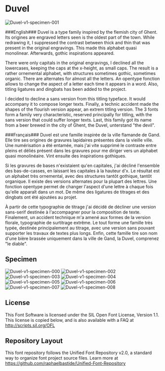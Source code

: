 # Duvel

![Duvel-v1-specimen-001](https://github.com/jjjlllnnn/Duvel/blob/master/documentation/images/Duvel-v1-specimen-001.jpg)

###English###
Duvel is a type family inspired by the flemish city of Ghent. Its origines are engraved letters seen is the oldest part of the town. While redrawing it, I suppressed the contrast between thick and thin that was present in the original engravings. This made this alphabet quasi monolinear. Afterwards, gothic inspirations appeared.

There were only capitals in the original engravings, I declined all the lowercases, keeping the caps at the x-height, as small caps. The result is a rather ornemental alphabet, with structures sometimes gothic, sometimes organic. There are alternates for almost all the letters. An opentype fonction allows to change the aspect of a letter each time it appears in a word. Also, titling ligatures and dingbats has been added to the project.

I decided to decline a sans version from this titling typeface. It would accompany it to compose longer texts. Finally, a technic accident made the shapes of the flourish version appear, an extrem titling version. The 3 fonts form a family very characteristic, reserved principally for titling, with the sans version that could suffer longer texts. Last, this family got its name from a beer brewed in the city of Ghent, the Duvel, unterstand "the devil".

###Français###
Duvel est une famille inspirée de la ville flamande de Gand. Elle tire ses origines de gravures lapidaires présentes dans la vieille ville. Une numérisation a été entamée, mais j'ai vite supprimé le contraste entre pleins et déliés présent dans les gravures pour me diriger vers un alphabet quasi monolinéaire. Vint ensuite des inspirations gothiques.

Si les gravures de bases n'existaient qu'en capitales, j'ai décliné l'ensemble des bas-de-casses, en laissant les capitales à la hauteur d'x. Le résultat est un alphabet très ornemental, avec des structures tantôt gothique, tantôt organique. Il existe des versions alternates pour la plupart des lettres. Une fonction opentype permet de changer l'aspect d'une lettre à chaque fois qu'elle apparaît dans un mot. De même des ligatures de titrages et des dingbats ont été ajoutées au projet.

À partir de cette typographie de titrage j'ai décidé de décliner une version sans-serif destinée à l'accompagner pour la composition de texte. Finalement, un accident technique m'a amené aux formes de la version florale, typographie de surtitrage extrême. Le tout forme une famille très typée, destinée principalement au titrage, avec une version sans pouvant supporter les travaux de textes plus longs. Enfin, cette famille tire son nom d'une bière brassée uniquement dans la ville de Gand, la Duvel, comprenez "le diable".



## Specimen

![Duvel-v1-specimen-000](https://github.com/jjjlllnnn/Duvel/blob/master/documentation/images/Duvel-v1-specimen-000.jpg)
![Duvel-v1-specimen-002](https://github.com/jjjlllnnn/Duvel/blob/master/documentation/images/Duvel-v1-specimen-002.jpg)
![Duvel-v1-specimen-003](https://github.com/jjjlllnnn/Duvel/blob/master/documentation/images/Duvel-v1-specimen-003.jpg)
![Duvel-v1-specimen-004](https://github.com/jjjlllnnn/Duvel/blob/master/documentation/images/Duvel-v1-specimen-004.jpg)
![Duvel-v1-specimen-005](https://github.com/jjjlllnnn/Duvel/blob/master/documentation/images/Duvel-v1-specimen-005.jpg)
![Duvel-v1-specimen-006](https://github.com/jjjlllnnn/Duvel/blob/master/documentation/images/Duvel-v1-specimen-006.jpg)
![Duvel-v1-specimen-007](https://github.com/jjjlllnnn/Duvel/blob/master/documentation/images/Duvel-v1-specimen-007.jpg)
![Duvel-v1-specimen-008](https://github.com/jjjlllnnn/Duvel/blob/master/documentation/images/Duvel-v1-specimen-008.jpg)
## License

This Font Software is licensed under the SIL Open Font License, Version 1.1. 
This license is copied below, and is also available with a FAQ at 
http://scripts.sil.org/OFL

## Repository Layout

This font repository follows the Unified Font Repository v2.0, 
a standard way to organize font project source files. Learn more at 
https://github.com/raphaelbastide/Unified-Font-Repository


